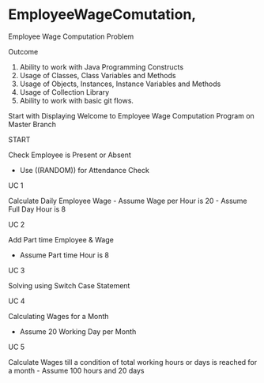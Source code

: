 # EmployeeWageComutation, 

Employee
Wage
Computation
Problem

Outcome

1. Ability to work with Java
Programming Constructs
2. Usage of Classes, Class
Variables and Methods
3. Usage of Objects,
Instances, Instance
Variables and Methods
4. Usage of Collection Library
5. Ability to work with basic
git flows.

Start with Displaying
Welcome to Employee
Wage Computation
Program on Master Branch

START

Check Employee is
Present or Absent
- Use ((RANDOM)) for Attendance
Check

UC 1

Calculate Daily
Employee Wage - Assume Wage per Hour is 20 - Assume Full Day Hour is 8

UC 2

Add Part time
Employee & Wage
- Assume Part time Hour is 8

UC 3

Solving using
Switch Case
Statement

UC 4

Calculating Wages
for a Month
- Assume 20 Working Day per Month

UC 5

Calculate Wages till
a condition of total
working hours or
days is reached for
a month - Assume 100 hours and 20 days
